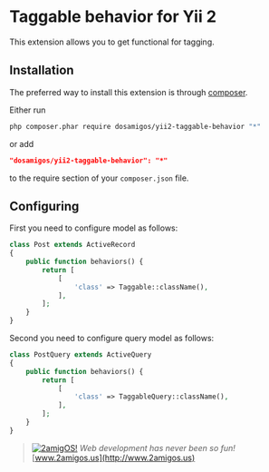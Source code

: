 Taggable behavior for Yii 2
===========================

This extension allows you to get functional for tagging.

Installation
------------

The preferred way to install this extension is through [composer](http://getcomposer.org/download/).

Either run

```sh
php composer.phar require dosamigos/yii2-taggable-behavior "*"
```

or add

```json
"dosamigos/yii2-taggable-behavior": "*"
```

to the require section of your `composer.json` file.

Configuring
--------------------------

First you need to configure model as follows:

```php
class Post extends ActiveRecord
{
	public function behaviors() {
		return [
			[
				'class' => Taggable::className(),
			],
		];
	}
}
```

Second you need to configure query model as follows:

```php
class PostQuery extends ActiveQuery
{
	public function behaviors() {
		return [
			[
				'class' => TaggableQuery::className(),
			],
		];
	}
}
```

> [![2amigOS!](http://www.gravatar.com/avatar/55363394d72945ff7ed312556ec041e0.png)](http://www.2amigos.us)
<i>Web development has never been so fun!</i>
[www.2amigos.us](http://www.2amigos.us)
